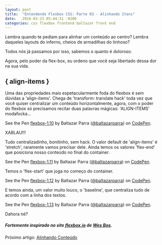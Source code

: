 ```yaml
---
layout: post
title:  "Entendendo Flexbox CSS: Parte 03 - Alinhando Itens"
date:   2016-03-23 05:44:31 -0200
categories: css flexbox frontend baltazar front end
---
```


Lembra quando te pediam para alinhar um conteúdo ao centro?
Lembra daqueles layouts do inferno, cheios de armadilhas do tinhoso?

Todos nós já passamos por isso, sabemos o quanto é doloroso.

Agora, pelo poder da flex-box, eu ordeno que você seja libertado dessa dor na sua vida.

## \{ align-items \}

Uma das propriedades mais espetacularmente foda do flexbox é sem dúvidas a 'align-items'.
Chega de 'transform: translate hack' toda vez que você quiser centralizar um conteúdo horizontalmente,
agora, com o poder do flexbox só precisamos recitar duas palavras mágicas: 'ALIGN-ITEMS' modafocka...

<p data-height="208" data-theme-id="22766" data-slug-hash="eZWgOd" data-default-tab="result" data-user="baltazarparra" class="codepen">See the Pen <a href="http://codepen.io/baltazarparra/pen/eZWgOd/">flexbox-1.10</a> by Baltazar Parra (<a href="http://codepen.io/baltazarparra">@baltazarparra</a>) on <a href="http://codepen.io">CodePen</a>.</p>
<script async src="//assets.codepen.io/assets/embed/ei.js"></script>
XABLAU!!!

Tudo centralizadinho, bonitinho, sem hack. O valor default de 'align-items' é 'stretch', raramente vamos precisar dele.
Ainda temos os valores 'flex-end' que posiciona nosso conteúdo no final do container.

<p data-height="268" data-theme-id="22766" data-slug-hash="zqwNGw" data-default-tab="result" data-user="baltazarparra" class="codepen">See the Pen <a href="http://codepen.io/baltazarparra/pen/zqwNGw/">flexbox-1.11</a> by Baltazar Parra (<a href="http://codepen.io/baltazarparra">@baltazarparra</a>) on <a href="http://codepen.io">CodePen</a>.</p>
<script async src="//assets.codepen.io/assets/embed/ei.js"></script>

Temos o 'flex-start' que joga no começo do container.

<p data-height="268" data-theme-id="22766" data-slug-hash="MymJae" data-default-tab="result" data-user="baltazarparra" class="codepen">See the Pen <a href="http://codepen.io/baltazarparra/pen/MymJae/">flexbox-1.12</a> by Baltazar Parra (<a href="http://codepen.io/baltazarparra">@baltazarparra</a>) on <a href="http://codepen.io">CodePen</a>.</p>
<script async src="//assets.codepen.io/assets/embed/ei.js"></script>

E temos ainda, um valor muito louco, o 'baseline', que centraliza tudo de acordo com a linha dos textos.

<p data-height="268" data-theme-id="22766" data-slug-hash="wGdgKV" data-default-tab="result" data-user="baltazarparra" class="codepen">See the Pen <a href="http://codepen.io/baltazarparra/pen/wGdgKV/">flexbox-1.13</a> by Baltazar Parra (<a href="http://codepen.io/baltazarparra">@baltazarparra</a>) on <a href="http://codepen.io">CodePen</a>.</p>
<script async src="//assets.codepen.io/assets/embed/ei.js"></script>

Dahora né?

##### Fortemente inspirado no site [flexbox.io](http://flexbox.io) de [Wes Bos](http://wesbos.com/).

Próximo artigo: [Alinhando Conteúdo](http://baltazarparra.github.io/css/flexbox/frontend/baltazar/front/end/2016/03/25/entendendo-como-funciona-flexbox-css.html)
